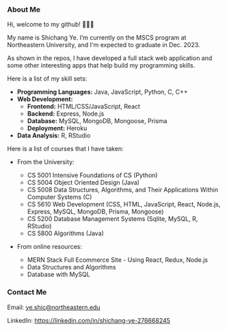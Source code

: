 ### About Me
Hi, welcome to my github! 👋👋👋

My name is Shichang Ye. I’m currently on the MSCS program at Northeastern University, and I'm expected to graduate in Dec. 2023.

As shown in the repos, I have developed a full stack web application and some other interesting apps that help build my programming skills.

Here is a list of my skill sets:

*  **Programming Languages:** Java, JavaScript, Python, C, C++
*  **Web Development:**
    * **Frontend:** HTML/CSS/JavaScript, React
    * **Backend:** Express, Node.js
    * **Database:** MySQL, MongoDB, Mongoose, Prisma
    * **Deployment:** Heroku
*  **Data Analysis:**
        R, RStudio

Here is a list of courses that I have taken:

* From the University:
   * CS 5001 Intensive Foundations of CS (Python)
   * CS 5004 Object Oriented Design (Java)
   * CS 5008 Data Structures, Algorithms, and Their Applications Within Computer Systems (C)
   * CS 5610 Web Development (CSS, HTML, JavaScript, React, Node.js, Express, MySQL, MongoDB, Prisma, Mongoose)
   * CS 5200 Database Management Systems (Sqlite, MySQL, R, RStudio)
   * CS 5800 Algorithms (Java)

* From online resources:
   * MERN Stack Full Ecommerce Site - Using React, Redux, Node.js
   * Data Structures and Algorithms
   * Database with MySQL

### Contact Me
Email: ye.shic@northeastern.edu

LinkedIn: https://linkedin.com/in/shichang-ye-276668245

